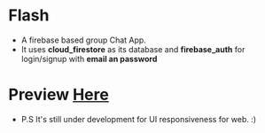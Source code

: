 # Flash 
 - A firebase based group Chat App.
 - It uses **cloud_firestore** as its database and **firebase_auth** for login/signup with **email an password**

# Preview [Here](https://github.com/amanr11314/flash-web.git)
- P.S It's still under development for UI responsiveness for web. :)

